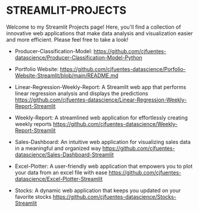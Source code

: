 # STREAMLIT-PROJECTS

Welcome to my Streamlit Projects page! Here, you'll find a collection of innovative web applications that make data analysis and visualization easier and more efficient. Please feel free to take a look! 

- Producer-Classification-Model: https://github.com/cjfuentes-datascience/Producer-Classification-Model-Python

- Portfolio Website: https://github.com/cjfuentes-datascience/Porfolio-Website-Streamlit/blob/main/README.md

- Linear-Regression-Weekly-Report: A Streamlit web app that performs linear regression analysis and displays the predictions https://github.com/cjfuentes-datascience/Linear-Regression-Weekly-Report-Streamlit

- Weekly-Report: A streamlined web application for effortlessly creating weekly reports https://github.com/cjfuentes-datascience/Weekly-Report-Streamlit

- Sales-Dashboard: An intuitive web application for visualizing sales data in a meaningful and organized way https://github.com/cjfuentes-datascience/Sales-Dashboard-Streamlit

- Excel-Plotter: A user-friendly web application that empowers you to plot your data from an excel file with ease https://github.com/cjfuentes-datascience/Excel-Plotter-Streamlit

- Stocks: A dynamic web application that keeps you updated on your favorite stocks https://github.com/cjfuentes-datascience/Stocks-Streamlit
